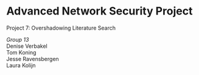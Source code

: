 # Advanced Network Security Project
Project 7: Overshadowing Literature Search

*Group 13*  
Denise Verbakel  
Tom Koning  
Jesse Ravensbergen  
Laura Kolijn  
